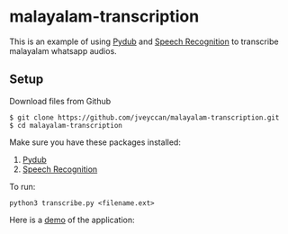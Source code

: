# malayalam-transcription

This is an example of using [Pydub](https://pypi.org/project/pydub/) and  [Speech Recognition](https://pypi.org/project/SpeechRecognition/) to transcribe malayalam whatsapp audios.

## Setup

Download files from Github

```
$ git clone https://github.com/jveyccan/malayalam-transcription.git
$ cd malayalam-transcription
```


Make sure you have these packages installed:
1.  [Pydub](https://pypi.org/project/pydub/)
2.  [Speech Recognition](https://pypi.org/project/SpeechRecognition/)

To run:

```
python3 transcribe.py <filename.ext>
```
Here is a [demo](http://jinuveyccan.pythonanywhere.com/) of the application:

